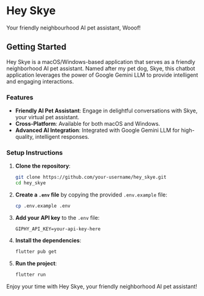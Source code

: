 # Hey Skye

Your friendly neighbourhood AI pet assistant, Wooof!

## Getting Started

Hey Skye is a macOS/Windows-based application that serves as a friendly neighborhood AI pet assistant. Named after my pet dog, Skye, this chatbot application leverages the power of Google Gemini LLM to provide intelligent and engaging interactions.

### Features

- **Friendly AI Pet Assistant**: Engage in delightful conversations with Skye, your virtual pet assistant.
- **Cross-Platform**: Available for both macOS and Windows.
- **Advanced AI Integration**: Integrated with Google Gemini LLM for high-quality, intelligent responses.

### Setup Instructions

1. **Clone the repository**:

   ```sh
   git clone https://github.com/your-username/hey_skye.git
   cd hey_skye
   ```

2. **Create a `.env` file** by copying the provided `.env.example` file:

   ```sh
   cp .env.example .env
   ```

3. **Add your API key** to the `.env` file:

   ```env
   GIPHY_API_KEY=your-api-key-here
   ```

4. **Install the dependencies**:

   ```sh
   flutter pub get
   ```

5. **Run the project**:

   ```sh
   flutter run
   ```


Enjoy your time with Hey Skye, your friendly neighborhood AI pet assistant!
